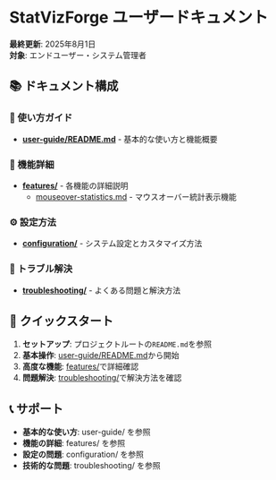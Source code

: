 # StatVizForge ユーザードキュメント

**最終更新**: 2025年8月1日  
**対象**: エンドユーザー・システム管理者

## 📚 ドキュメント構成

### 🎯 使い方ガイド
- **[user-guide/README.md](user-guide/README.md)** - 基本的な使い方と機能概要

### 🌟 機能詳細
- **[features/](features/)** - 各機能の詳細説明
  - [mouseover-statistics.md](features/mouseover-statistics.md) - マウスオーバー統計表示機能

### ⚙️ 設定方法
- **[configuration/](configuration/)** - システム設定とカスタマイズ方法

### 🔧 トラブル解決
- **[troubleshooting/](troubleshooting/)** - よくある問題と解決方法

## 🚀 クイックスタート

1. **セットアップ**: プロジェクトルートの`README.md`を参照
2. **基本操作**: [user-guide/README.md](user-guide/README.md)から開始
3. **高度な機能**: [features/](features/)で詳細確認
4. **問題解決**: [troubleshooting/](troubleshooting/)で解決方法を確認

## 📞 サポート

- **基本的な使い方**: user-guide/ を参照
- **機能の詳細**: features/ を参照
- **設定の問題**: configuration/ を参照
- **技術的な問題**: troubleshooting/ を参照